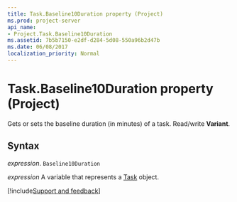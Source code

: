 ```yaml
---
title: Task.Baseline10Duration property (Project)
ms.prod: project-server
api_name:
- Project.Task.Baseline10Duration
ms.assetid: 7b5b7150-e2df-d284-5d08-550a96b2d47b
ms.date: 06/08/2017
localization_priority: Normal
---
```



# Task.Baseline10Duration property (Project)

Gets or sets the baseline duration (in minutes) of a task. Read/write  **Variant**.


## Syntax

_expression_. `Baseline10Duration`

_expression_ A variable that represents a [Task](./Project.Task.md) object.

[!include[Support and feedback](~/includes/feedback-boilerplate.md)]